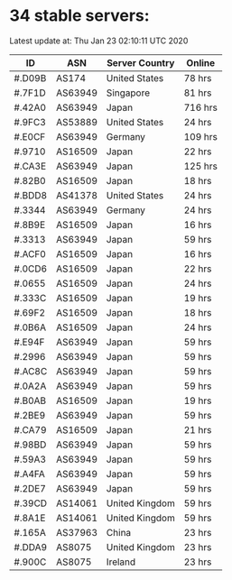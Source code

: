 # 34 stable servers:

Latest update at: Thu Jan 23 02:10:11 UTC 2020

| ID | ASN | Server Country | Online |
| -- | --- | -------------- | ------ |
| #.D09B | AS174 | United States | 78 hrs |
| #.7F1D | AS63949 | Singapore | 81 hrs |
| #.42A0 | AS63949 | Japan | 716 hrs |
| #.9FC3 | AS53889 | United States | 24 hrs |
| #.E0CF | AS63949 | Germany | 109 hrs |
| #.9710 | AS16509 | Japan | 22 hrs |
| #.CA3E | AS63949 | Japan | 125 hrs |
| #.82B0 | AS16509 | Japan | 18 hrs |
| #.BDD8 | AS41378 | United States | 24 hrs |
| #.3344 | AS63949 | Germany | 24 hrs |
| #.8B9E | AS16509 | Japan | 16 hrs |
| #.3313 | AS63949 | Japan | 59 hrs |
| #.ACF0 | AS16509 | Japan | 16 hrs |
| #.0CD6 | AS16509 | Japan | 22 hrs |
| #.0655 | AS16509 | Japan | 24 hrs |
| #.333C | AS16509 | Japan | 19 hrs |
| #.69F2 | AS16509 | Japan | 18 hrs |
| #.0B6A | AS16509 | Japan | 24 hrs |
| #.E94F | AS63949 | Japan | 59 hrs |
| #.2996 | AS63949 | Japan | 59 hrs |
| #.AC8C | AS63949 | Japan | 59 hrs |
| #.0A2A | AS63949 | Japan | 59 hrs |
| #.B0AB | AS16509 | Japan | 19 hrs |
| #.2BE9 | AS63949 | Japan | 59 hrs |
| #.CA79 | AS16509 | Japan | 21 hrs |
| #.98BD | AS63949 | Japan | 59 hrs |
| #.59A3 | AS63949 | Japan | 59 hrs |
| #.A4FA | AS63949 | Japan | 59 hrs |
| #.2DE7 | AS63949 | Japan | 59 hrs |
| #.39CD | AS14061 | United Kingdom | 59 hrs |
| #.8A1E | AS14061 | United Kingdom | 59 hrs |
| #.165A | AS37963 | China | 23 hrs |
| #.DDA9 | AS8075 | United Kingdom | 23 hrs |
| #.900C | AS8075 | Ireland | 23 hrs |

